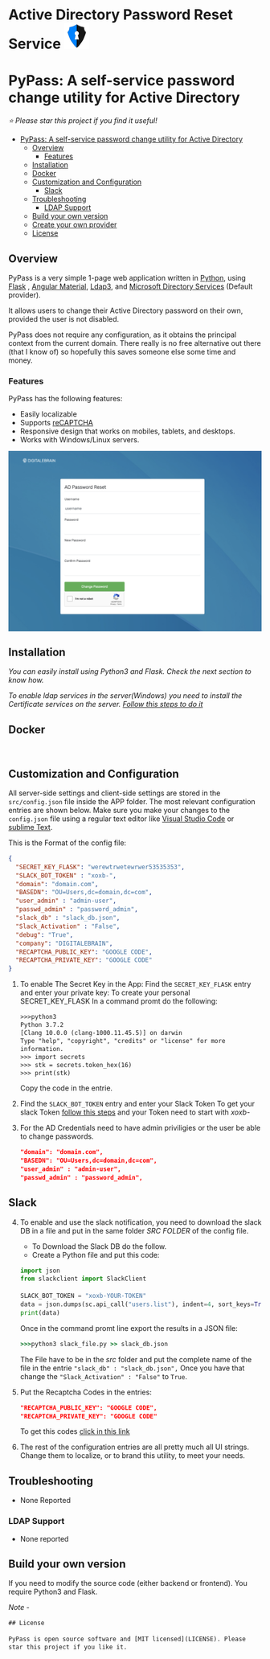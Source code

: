 # Active Directory Password Reset Service ![PyPass Logo](src/pypass.png)
# PyPass: A self-service password change utility for Active Directory

*:star: Please star this project if you find it useful!*

- [PyPass: A self-service password change utility for Active Directory](#pypass-a-self-service-password-change-utility-for-active-directory)
  - [Overview](#overview)
    - [Features](#features)
  - [Installation](#installation)
  - [Docker](#docker)
  - [Customization and Configuration](#customization-and-configuration)
    - [Slack](#slack)
  - [Troubleshooting](#troubleshooting)
    - [LDAP Support](#ldap-support)
  - [Build your own version](#build-your-own-version)
  - [Create your own provider](#create-your-own-provider)
  - [License](#license)

## Overview

PyPass is a very simple 1-page web application written in [Python](https://www.python.org/), using [Flask](http://flask.pocoo.org/) , [Angular Material](https://material.angular.io/), [Ldap3](https://ldap3.readthedocs.io/), and [Microsoft Directory Services](https://docs.microsoft.com/en-us/dotnet/api/system.directoryservices) (Default provider).

It allows users to change their Active Directory password on their own, provided the user is not disabled.

PyPass does not require any configuration, as it obtains the principal context from the current domain. There really is no free alternative out there (that I know of) so hopefully this saves someone else some time and money.

### Features

PyPass has the following features:

- Easily localizable
- Supports [reCAPTCHA](https://www.google.com/recaptcha/intro/index.html)
- Responsive design that works on mobiles, tablets, and desktops.
- Works with Windows/Linux servers.

<img align="center" src="src/screen.png"></img>

## Installation

*You can easily install using Python3 and Flask. Check the next section to know how.*

*To enable ldap services in the server(Windows) you need to install the Certificate services on the server.
[Follow this steps to do it](https://www.watchguard.com/help/docs/ssl/3/en-us/content/en-us/manage_system/active_directory_auth_w-ldap-ssl.html)*



## Docker



```


```

## Customization and Configuration

All server-side settings and client-side settings are stored in the `src/config.json` file inside the APP folder.
The most relevant configuration entries are shown below. Make sure you make your changes to the `config.json` file using a regular text editor like [Visual Studio Code](https://code.visualstudio.com) or [sublime Text](https://www.sublimetext.com/).

This is the Format of the config file:

``` json
{
  "SECRET_KEY_FLASK": "werewtrwetewrwer53535353",
  "SLACK_BOT_TOKEN" : "xoxb-",
  "domain": "domain.com",
  "BASEDN": "OU=Users,dc=domain,dc=com",
  "user_admin" : "admin-user",
  "passwd_admin" : "password_admin",
  "slack_db" : "slack_db.json",
  "Slack_Activation" : "False",
  "debug": "True",
  "company": "DIGITALEBRAIN",
  "RECAPTCHA_PUBLIC_KEY": "GOOGLE CODE",
  "RECAPTCHA_PRIVATE_KEY": "GOOGLE CODE"
}
```


1.  To enable The Secret Key in the App:
    Find the `SECRET_KEY_FLASK` entry and enter your private key:
    To create your personal SECRET_KEY_FLASK In a command promt do the following:
    ``` command
    >>>python3
    Python 3.7.2
    [Clang 10.0.0 (clang-1000.11.45.5)] on darwin
    Type "help", "copyright", "credits" or "license" for more information.
    >>> import secrets
    >>> stk = secrets.token_hex(16)
    >>> print(stk)
    ```
    Copy the code in the entrie.

2.  Find the `SLACK_BOT_TOKEN` entry and enter your Slack Token
    To get your slack Token [follow this steps](https://get.slack.help/hc/en-us/articles/215770388-Create-and-regenerate-API-tokens) and your Token need to start with *xoxb-*

3. For the AD Credentials need to have admin priviligies or the user be able to change passwords.

    ``` json
    "domain": "domain.com",
    "BASEDN": "OU=Users,dc=domain,dc=com",
    "user_admin" : "admin-user",
    "passwd_admin" : "password_admin",
    ```
## Slack

4. To enable and use the slack notification, you need to download the slack DB in a file and put in the same folder *SRC FOLDER* of the config file.
    - To Download the Slack DB do the follow.
    - Create a Python file and put this code:

    ``` python
    import json
    from slackclient import SlackClient

    SLACK_BOT_TOKEN = "xoxb-YOUR-TOKEN"
    data = json.dumps(sc.api_call("users.list"), indent=4, sort_keys=True)
    print(data)
    ```

    Once in the command promt line export the results in a JSON file:

    ``` cmd
    >>>python3 slack_file.py >> slack_db.json

    ```
    The File have to be in the *src* folder and put the complete name of the file in the entrie ```"slack_db" : "slack_db.json",```
    Once you have that change the ```"Slack_Activation" : "False"``` to ```True```.

5.  Put the Recaptcha Codes in the entries:

    ``` json
    "RECAPTCHA_PUBLIC_KEY": "GOOGLE CODE",
    "RECAPTCHA_PRIVATE_KEY": "GOOGLE CODE"
    ```
    To get this codes [click in this link](https://developers.google.com/recaptcha/)

6.  The rest of the configuration entries are all pretty much all UI strings. Change them to localize, or to brand this utility, to meet your needs.

## Troubleshooting

- None Reported

### LDAP Support

- None reported


## Build your own version

If you need to modify the source code (either backend or frontend). You require Python3 and Flask.


*Note* -


```
## License

PyPass is open source software and [MIT licensed](LICENSE). Please star this project if you like it.

```